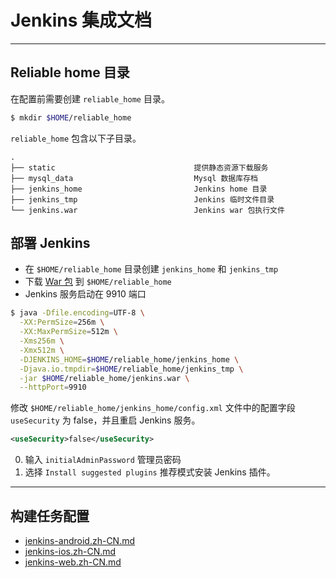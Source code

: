 # Jenkins 集成文档

---

## Reliable home 目录

在配置前需要创建 `reliable_home` 目录。

```bash
$ mkdir $HOME/reliable_home
```

`reliable_home` 包含以下子目录。

```
.
├── static                               提供静态资源下载服务
├── mysql_data                           Mysql 数据库存档
├── jenkins_home                         Jenkins home 目录
├── jenkins_tmp                          Jenkins 临时文件目录
└── jenkins.war                          Jenkins war 包执行文件
```

## 部署 Jenkins

- 在 `$HOME/reliable_home` 目录创建 `jenkins_home` 和 `jenkins_tmp`
- 下载 [War 包](http://mirrors.jenkins.io/) 到 `$HOME/reliable_home`
- Jenkins 服务启动在 9910 端口

```bash
$ java -Dfile.encoding=UTF-8 \
  -XX:PermSize=256m \
  -XX:MaxPermSize=512m \
  -Xms256m \
  -Xmx512m \
  -DJENKINS_HOME=$HOME/reliable_home/jenkins_home \
  -Djava.io.tmpdir=$HOME/reliable_home/jenkins_tmp \
  -jar $HOME/reliable_home/jenkins.war \
  --httpPort=9910
```

修改 `$HOME/reliable_home/jenkins_home/config.xml` 文件中的配置字段 `useSecurity` 为 false，并且重启 Jenkins 服务。

```xml
<useSecurity>false</useSecurity>
```

0. 输入 `initialAdminPassword` 管理员密码
0. 选择 `Install suggested plugins` 推荐模式安装 Jenkins 插件。

---

## 构建任务配置

- [jenkins-android.zh-CN.md](./jenkins-android.zh-CN.md)
- [jenkins-ios.zh-CN.md](./jenkins-ios.zh-CN.md)
- [jenkins-web.zh-CN.md](./jenkins-web.zh-CN.md)
